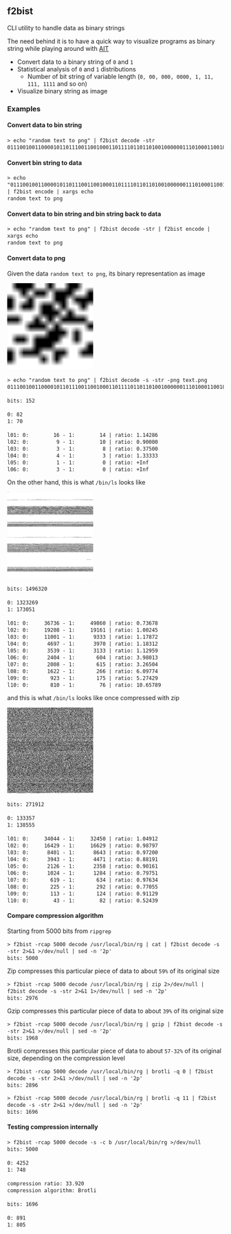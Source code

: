 ## f2bist

CLI utility to handle data as binary strings

The need behind it is to have a quick way to visualize programs as binary string while playing around with [AIT](https://en.wikipedia.org/wiki/Algorithmic_information_theory)

- Convert data to a binary string of `0` and `1`
- Statistical analysis of `0` and `1` distributions
    - Number of bit string of variable length (`0, 00, 000, 0000, 1, 11, 111, 1111` and so on)
- Visualize binary string as image

### Examples

#### Convert data to bin string

```
> echo "random text to png" | f2bist decode -str
01110010011000010110111001100100011011110110110100100000011101000110010101111000011101000010000001110100011011110010000001110000011011100110011100001010
```

#### Convert bin string to data

```
> echo "01110010011000010110111001100100011011110110110100100000011101000110010101111000011101000010000001110100011011110010000001110000011011100110011100001010" | f2bist encode | xargs echo
random text to png
```

#### Convert data to bin string and bin string back to data

```
> echo "random text to png" | f2bist decode -str | f2bist encode | xargs echo
random text to png
```

#### Convert data to png

Given the data `random text to png`, its binary representation as image

<img src="examples/images/text.png" alt="text" width="200"/>

```
> echo "random text to png" | f2bist decode -s -str -png text.png
01110010011000010110111001100100011011110110110100100000011101000110010101111000011101000010000001110100011011110010000001110000011011100110011100001010

bits: 152

0: 82
1: 70

l01: 0:        16 - 1:        14 | ratio: 1.14286
l02: 0:         9 - 1:        10 | ratio: 0.90000
l03: 0:         3 - 1:         8 | ratio: 0.37500
l04: 0:         4 - 1:         3 | ratio: 1.33333
l05: 0:         1 - 1:         0 | ratio: +Inf
l06: 0:         3 - 1:         0 | ratio: +Inf
```


On the other hand, this is what `/bin/ls` looks like

<img src="examples/images/ls.png" alt="ls" width="200"/>

```
bits: 1496320

0: 1323269
1: 173051

l01: 0:     36736 - 1:     49860 | ratio: 0.73678
l02: 0:     19208 - 1:     19161 | ratio: 1.00245
l03: 0:     11001 - 1:      9333 | ratio: 1.17872
l04: 0:      4697 - 1:      3970 | ratio: 1.18312
l05: 0:      3539 - 1:      3133 | ratio: 1.12959
l06: 0:      2404 - 1:       604 | ratio: 3.98013
l07: 0:      2008 - 1:       615 | ratio: 3.26504
l08: 0:      1622 - 1:       266 | ratio: 6.09774
l09: 0:       923 - 1:       175 | ratio: 5.27429
l10: 0:       810 - 1:        76 | ratio: 10.65789
```

and this is what `/bin/ls` looks like once compressed with zip

<img src="examples/images/ls.zip.png" alt="ls.zip" width="200"/>

```
bits: 271912

0: 133357
1: 138555

l01: 0:     34044 - 1:     32450 | ratio: 1.04912
l02: 0:     16429 - 1:     16629 | ratio: 0.98797
l03: 0:      8401 - 1:      8643 | ratio: 0.97200
l04: 0:      3943 - 1:      4471 | ratio: 0.88191
l05: 0:      2126 - 1:      2358 | ratio: 0.90161
l06: 0:      1024 - 1:      1284 | ratio: 0.79751
l07: 0:       619 - 1:       634 | ratio: 0.97634
l08: 0:       225 - 1:       292 | ratio: 0.77055
l09: 0:       113 - 1:       124 | ratio: 0.91129
l10: 0:        43 - 1:        82 | ratio: 0.52439
```

#### Compare compression algorithm

Starting from 5000 bits from `ripgrep`

```
> f2bist -rcap 5000 decode /usr/local/bin/rg | cat | f2bist decode -s -str 2>&1 >/dev/null | sed -n '2p'
bits: 5000
```

Zip compresses this particular piece of data to about `59%` of its original size

```
> f2bist -rcap 5000 decode /usr/local/bin/rg | zip 2>/dev/null | f2bist decode -s -str 2>&1 1>/dev/null | sed -n '2p'
bits: 2976
```

Gzip compresses this particular piece of data to about `39%` of its original size

```
> f2bist -rcap 5000 decode /usr/local/bin/rg | gzip | f2bist decode -s -str 2>&1 >/dev/null | sed -n '2p'
bits: 1968
```

Brotli compresses this particular piece of data to about `57-32%` of its original size, depending on the compression level

```
> f2bist -rcap 5000 decode /usr/local/bin/rg | brotli -q 0 | f2bist decode -s -str 2>&1 >/dev/null | sed -n '2p'
bits: 2896
```

```
> f2bist -rcap 5000 decode /usr/local/bin/rg | brotli -q 11 | f2bist decode -s -str 2>&1 >/dev/null | sed -n '2p'
bits: 1696
```

#### Testing compression internally

```
> f2bist -rcap 5000 decode -s -c b /usr/local/bin/rg >/dev/null
bits: 5000

0: 4252
1: 748

compression ratio: 33.920
compression algorithm: Brotli

bits: 1696

0: 891
1: 805
```

